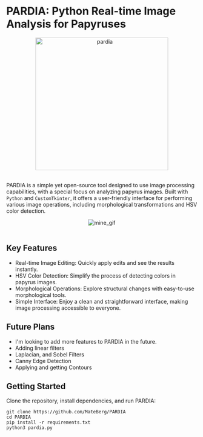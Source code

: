 # PARDIA: Python Real-time Image Analysis for Papyruses

<div align="center">
<img src="https://github.com/MateBerg/PARDIA/assets/69548206/84f5212d-dafe-408b-b2f3-5eecd3de4538" alt="pardia" width="350"/>
</div> <br>

PARDIA is a simple yet open-source tool designed to use image processing capabilities, with a special focus on analyzing papyrus images. 
Built with `Python` and `CustomTkinter`, it offers a user-friendly interface for performing various image operations, including morphological transformations and HSV color detection.

<div align="center">
<img src="https://github.com/MateBerg/PARDIA/assets/69548206/79f688b6-a336-48f9-ac58-7a87738c2886" alt="mine_gif" />
</div> <br>

## Key Features
- Real-time Image Editing: Quickly apply edits and see the results instantly.
- HSV Color Detection: Simplify the process of detecting colors in papyrus images.
- Morphological Operations: Explore structural changes with easy-to-use morphological tools.
- Simple Interface: Enjoy a clean and straightforward interface, making image processing accessible to everyone.

## Future Plans
- I'm looking to add more features to PARDIA in the future.
- Adding linear filters
- Laplacian, and Sobel Filters
- Canny Edge Detection
- Applying and getting Contours

## Getting Started
Clone the repository, install dependencies, and run PARDIA:
```
git clone https://github.com/MateBerg/PARDIA
cd PARDIA
pip install -r requirements.txt
python3 pardia.py
```

